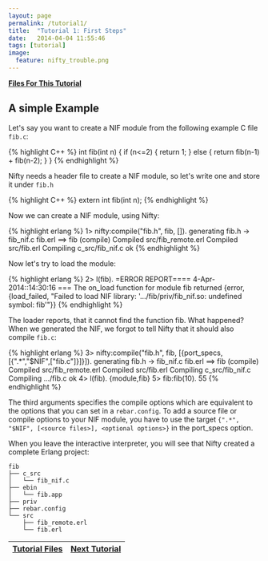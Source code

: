 ```yaml
---
layout: page
permalink: /tutorial1/
title:  "Tutorial 1: First Steps"
date:   2014-04-04 11:55:46
tags: [tutorial]
image:
  feature: nifty_trouble.png
---
```


<a  href="{{ site.url }}/files/tut1.tar.gz">**Files For This Tutorial**</a>

## A simple Example

Let's say you want to create a NIF module from the following example C file `fib.c`:

{% highlight C++ %}
int
fib(int n) {
  if (n<=2) {
    return 1;
  } else {
    return fib(n-1) + fib(n-2);
  }
}
{% endhighlight %}

Nifty needs a header file to create a NIF module, so let's write one and store it under `fib.h`

{% highlight C++ %}
extern int fib(int n);
{% endhighlight %}

Now we can create a NIF module, using Nifty:

{% highlight erlang %}
1> nifty:compile("fib.h", fib, []).
generating fib.h -> fib_nif.c fib.erl 
==> fib (compile)
Compiled src/fib_remote.erl
Compiled src/fib.erl
Compiling c_src/fib_nif.c
ok 
{% endhighlight %}

Now let's try to load the module:

{% highlight erlang %}
2> l(fib).
=ERROR REPORT==== 4-Apr-2014::14:30:16 ===
The on_load function for module fib returned 
{error,
 {load_failed,
  "Failed to load NIF library: '.../fib/priv/fib_nif.so: undefined symbol: fib'"}}
{% endhighlight %}

The loader reports, that it cannot find the function fib. What happened? When we generated the NIF, we forgot to tell
Nifty that it should also compile `fib.c`:

{% highlight erlang %}
3> nifty:compile("fib.h", fib, [{port_specs, [{".*","$NIF",["fib.c"]}]}]).
generating fib.h -> fib_nif.c fib.erl 
==> fib (compile)
Compiled src/fib_remote.erl
Compiled src/fib.erl
Compiling c_src/fib_nif.c
Compiling .../fib.c
ok
4> l(fib).
{module,fib}
5> fib:fib(10).
55
{% endhighlight %}

The third arguments specifies the compile options which are equivalent to the options that you can set in a `rebar.config`. 
To add a source file or compile options to your NIF module, you have to use the target
`{".*", "$NIF", [<source files>], <optional options>}` in the port_specs option. 

When you leave the interactive interpreter, you will see that Nifty created a complete Erlang project:

```
fib
├── c_src
│   └── fib_nif.c
├── ebin
│   └── fib.app
├── priv
├── rebar.config
└── src
    ├── fib_remote.erl
    └── fib.erl
```


| <a  href="{{ site.url }}/files/tut1.tar.gz">Tutorial Files</a> | <a  href="{{ site.url }}/tutorial2">Next Tutorial</a> |
|----------------------------------------------------------------|-------------------------------------------------------|


